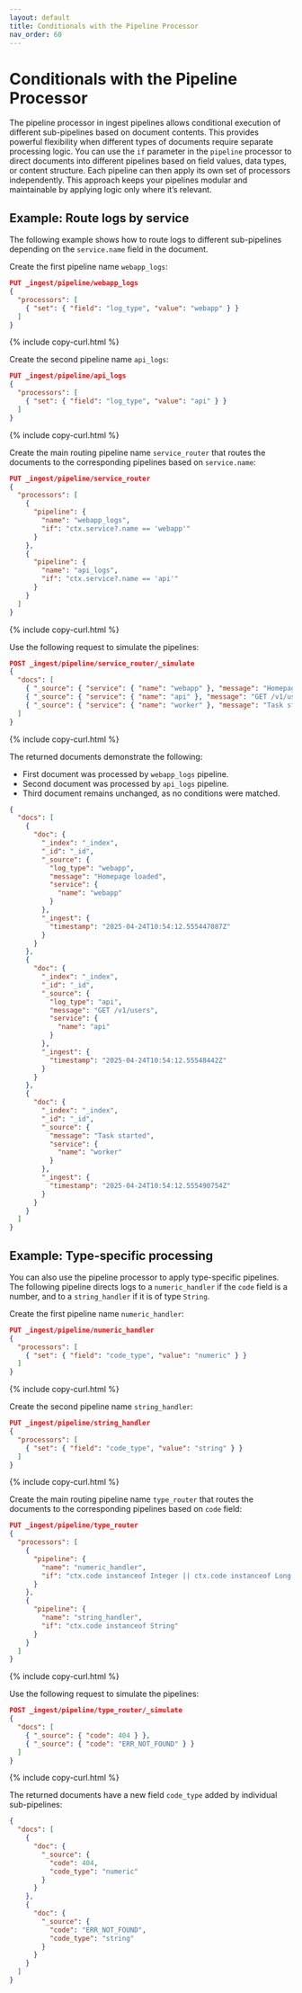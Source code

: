 ```yaml
---
layout: default
title: Conditionals with the Pipeline Processor
nav_order: 60
---
```


# Conditionals with the Pipeline Processor

The pipeline processor in ingest pipelines allows conditional execution of different sub-pipelines based on document contents. This provides powerful flexibility when different types of documents require separate processing logic. You can use the `if` parameter in the `pipeline` processor to direct documents into different pipelines based on field values, data types, or content structure. Each pipeline can then apply its own set of processors independently. This approach keeps your pipelines modular and maintainable by applying logic only where it’s relevant.

## Example: Route logs by service

The following example shows how to route logs to different sub-pipelines depending on the `service.name` field in the document.

Create the first pipeline name `webapp_logs`:

```json
PUT _ingest/pipeline/webapp_logs
{
  "processors": [
    { "set": { "field": "log_type", "value": "webapp" } }
  ]
}
```
{% include copy-curl.html %}

Create the second pipeline name `api_logs`:

```json
PUT _ingest/pipeline/api_logs
{
  "processors": [
    { "set": { "field": "log_type", "value": "api" } }
  ]
}
```
{% include copy-curl.html %}

Create the main routing pipeline name `service_router` that routes the documents to the corresponding pipelines based on `service.name`:

```json
PUT _ingest/pipeline/service_router
{
  "processors": [
    {
      "pipeline": {
        "name": "webapp_logs",
        "if": "ctx.service?.name == 'webapp'"
      }
    },
    {
      "pipeline": {
        "name": "api_logs",
        "if": "ctx.service?.name == 'api'"
      }
    }
  ]
}
```
{% include copy-curl.html %}

Use the following request to simulate the pipelines:

```json
POST _ingest/pipeline/service_router/_simulate
{
  "docs": [
    { "_source": { "service": { "name": "webapp" }, "message": "Homepage loaded" } },
    { "_source": { "service": { "name": "api" }, "message": "GET /v1/users" } },
    { "_source": { "service": { "name": "worker" }, "message": "Task started" } }
  ]
}
```
{% include copy-curl.html %}

The returned documents demonstrate the following:
- First document was processed by `webapp_logs` pipeline.
- Second document was processed by `api_logs` pipeline.
- Third document remains unchanged, as no conditions were matched.

```json
{
  "docs": [
    {
      "doc": {
        "_index": "_index",
        "_id": "_id",
        "_source": {
          "log_type": "webapp",
          "message": "Homepage loaded",
          "service": {
            "name": "webapp"
          }
        },
        "_ingest": {
          "timestamp": "2025-04-24T10:54:12.555447087Z"
        }
      }
    },
    {
      "doc": {
        "_index": "_index",
        "_id": "_id",
        "_source": {
          "log_type": "api",
          "message": "GET /v1/users",
          "service": {
            "name": "api"
          }
        },
        "_ingest": {
          "timestamp": "2025-04-24T10:54:12.55548442Z"
        }
      }
    },
    {
      "doc": {
        "_index": "_index",
        "_id": "_id",
        "_source": {
          "message": "Task started",
          "service": {
            "name": "worker"
          }
        },
        "_ingest": {
          "timestamp": "2025-04-24T10:54:12.555490754Z"
        }
      }
    }
  ]
}
```

## Example: Type-specific processing

You can also use the pipeline processor to apply type-specific pipelines. The following pipeline directs logs to a `numeric_handler` if the `code` field is a number, and to a `string_handler` if it is of type `String`.

Create the first pipeline name `numeric_handler`:

```json
PUT _ingest/pipeline/numeric_handler
{
  "processors": [
    { "set": { "field": "code_type", "value": "numeric" } }
  ]
}
```
{% include copy-curl.html %}

Create the second pipeline name `string_handler`:

```json
PUT _ingest/pipeline/string_handler
{
  "processors": [
    { "set": { "field": "code_type", "value": "string" } }
  ]
}
```
{% include copy-curl.html %}

Create the main routing pipeline name `type_router` that routes the documents to the corresponding pipelines based on `code` field:

```json
PUT _ingest/pipeline/type_router
{
  "processors": [
    {
      "pipeline": {
        "name": "numeric_handler",
        "if": "ctx.code instanceof Integer || ctx.code instanceof Long || ctx.code instanceof Double"
      }
    },
    {
      "pipeline": {
        "name": "string_handler",
        "if": "ctx.code instanceof String"
      }
    }
  ]
}
```
{% include copy-curl.html %}

Use the following request to simulate the pipelines:

```json
POST _ingest/pipeline/type_router/_simulate
{
  "docs": [
    { "_source": { "code": 404 } },
    { "_source": { "code": "ERR_NOT_FOUND" } }
  ]
}
```
{% include copy-curl.html %}

The returned documents have a new field `code_type` added by individual sub-pipelines:

```json
{
  "docs": [
    {
      "doc": {
        "_source": {
          "code": 404,
          "code_type": "numeric"
        }
      }
    },
    {
      "doc": {
        "_source": {
          "code": "ERR_NOT_FOUND",
          "code_type": "string"
        }
      }
    }
  ]
}
```
